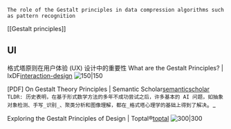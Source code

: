`The role of the Gestalt principles in data compression algorithms such as pattern recognition`

[[Gestalt principles]]

## UI
格式塔原则在用户体验 (UX) 设计中的重要性
What are the Gestalt Principles? | IxDF[interaction-design](https://www.interaction-design.org/literature/topics/gestalt-principles)
![150|150 ](https://i.imgur.com/YYa9FX3.png)

[PDF] On Gestalt Theory Principles | Semantic Scholar[semanticscholar](https://www.semanticscholar.org/paper/On-Gestalt-Theory-Principles-Guberman/7cdb0f4c126d324e5669f07ddf9d62ab55bb2280)
`TLDR: 历史表明，在基于形式数学方法的多年不成功尝试之后，许多基本的 AI 问题，如抽象对象检测、手写_识别_、聚类分析和图像理解，都在_格式塔心理学的基础上得到了解决`。_


Exploring the Gestalt Principles of Design | Toptal®[toptal](https://www.toptal.com/designers/ui/gestalt-principles-of-design)
![300|300](https://i.imgur.com/M5OalWl.png)

